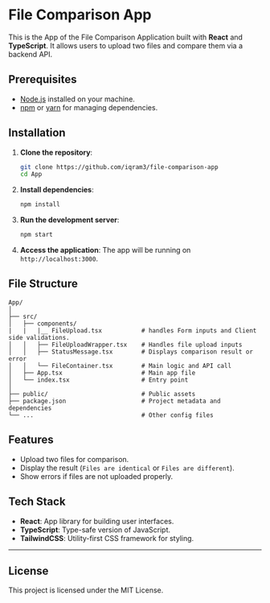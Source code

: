 
# File Comparison App

This is the App of the File Comparison Application built with **React** and **TypeScript**. It allows users to upload two files and compare them via a backend API.

## Prerequisites

- [Node.js](https://nodejs.org/) installed on your machine.
- [npm](https://www.npmjs.com/) or [yarn](https://yarnpkg.com/) for managing dependencies.

## Installation

1. **Clone the repository**:
    ```bash
    git clone https://github.com/iqram3/file-comparison-app
    cd App
    ```

2. **Install dependencies**:
    ```bash
    npm install
    ```

3. **Run the development server**:
    ```bash
    npm start
    ```

4. **Access the application**:
    The app will be running on `http://localhost:3000`.

## File Structure

```
App/
│
├── src/
│   ├── components/
|   |   |__ FileUpload.tsx           # handles Form inputs and Client side validations.  
│   │   ├── FileUploadWrapper.tsx    # Handles file upload inputs
│   │   ├── StatusMessage.tsx        # Displays comparison result or error
│   │   └── FileContainer.tsx        # Main logic and API call
│   ├── App.tsx                      # Main app file
│   └── index.tsx                    # Entry point
│
├── public/                          # Public assets
├── package.json                     # Project metadata and dependencies
└── ...                              # Other config files
```

## Features

- Upload two files for comparison.
- Display the result (`Files are identical` or `Files are different`).
- Show errors if files are not uploaded properly.

## Tech Stack

- **React**: App library for building user interfaces.
- **TypeScript**: Type-safe version of JavaScript.
- **TailwindCSS**: Utility-first CSS framework for styling.

---

## License

This project is licensed under the MIT License.
